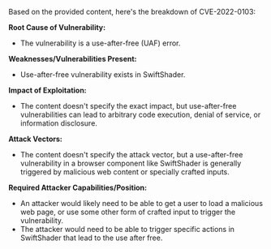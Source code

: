 Based on the provided content, here's the breakdown of CVE-2022-0103:

**Root Cause of Vulnerability:**
*   The vulnerability is a use-after-free (UAF) error.

**Weaknesses/Vulnerabilities Present:**
*   Use-after-free vulnerability exists in SwiftShader.

**Impact of Exploitation:**
*   The content doesn't specify the exact impact, but use-after-free vulnerabilities can lead to arbitrary code execution, denial of service, or information disclosure.

**Attack Vectors:**
*   The content doesn't specify the attack vector, but a use-after-free vulnerability in a browser component like SwiftShader is generally triggered by malicious web content or specially crafted inputs.

**Required Attacker Capabilities/Position:**
*   An attacker would likely need to be able to get a user to load a malicious web page, or use some other form of crafted input to trigger the vulnerability.
* The attacker would need to be able to trigger specific actions in SwiftShader that lead to the use after free.